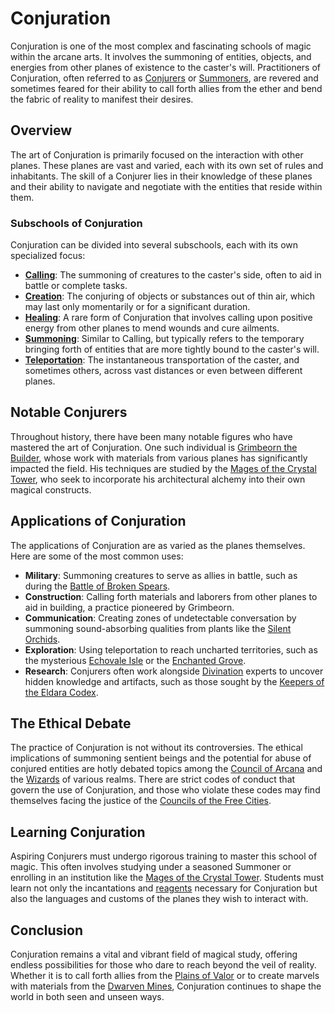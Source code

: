 # Conjuration

Conjuration is one of the most complex and fascinating schools of magic within the arcane arts. It involves the summoning of entities, objects, and energies from other planes of existence to the caster's will. Practitioners of Conjuration, often referred to as [Conjurers](Conjurers.md) or [Summoners](Summoners.md), are revered and sometimes feared for their ability to call forth allies from the ether and bend the fabric of reality to manifest their desires.

## Overview

The art of Conjuration is primarily focused on the interaction with other planes. These planes are vast and varied, each with its own set of rules and inhabitants. The skill of a Conjurer lies in their knowledge of these planes and their ability to navigate and negotiate with the entities that reside within them.

### Subschools of Conjuration

Conjuration can be divided into several subschools, each with its own specialized focus:

- **[Calling](Calling.md)**: The summoning of creatures to the caster's side, often to aid in battle or complete tasks.
- **[Creation](Creation.md)**: The conjuring of objects or substances out of thin air, which may last only momentarily or for a significant duration.
- **[Healing](Healing.md)**: A rare form of Conjuration that involves calling upon positive energy from other planes to mend wounds and cure ailments.
- **[Summoning](Summoning.md)**: Similar to Calling, but typically refers to the temporary bringing forth of entities that are more tightly bound to the caster's will.
- **[Teleportation](Teleportation.md)**: The instantaneous transportation of the caster, and sometimes others, across vast distances or even between different planes.

## Notable Conjurers

Throughout history, there have been many notable figures who have mastered the art of Conjuration. One such individual is [Grimbeorn the Builder](Grimbeorn%20the%20Builder.md), whose work with materials from various planes has significantly impacted the field. His techniques are studied by the [Mages of the Crystal Tower](Mages%20of%20the%20Crystal%20Tower.md), who seek to incorporate his architectural alchemy into their own magical constructs.

## Applications of Conjuration

The applications of Conjuration are as varied as the planes themselves. Here are some of the most common uses:

- **Military**: Summoning creatures to serve as allies in battle, such as during the [Battle of Broken Spears](Battle%20of%20Broken%20Spears.md).
- **Construction**: Calling forth materials and laborers from other planes to aid in building, a practice pioneered by Grimbeorn.
- **Communication**: Creating zones of undetectable conversation by summoning sound-absorbing qualities from plants like the [Silent Orchids](Silent%20Orchids.md).
- **Exploration**: Using teleportation to reach uncharted territories, such as the mysterious [Echovale Isle](Echovale%20Isle.md) or the [Enchanted Grove](Enchanted%20Grove.md).
- **Research**: Conjurers often work alongside [Divination](Divination.md) experts to uncover hidden knowledge and artifacts, such as those sought by the [Keepers of the Eldara Codex](Keepers%20of%20the%20Eldara%20Codex.md).

## The Ethical Debate

The practice of Conjuration is not without its controversies. The ethical implications of summoning sentient beings and the potential for abuse of conjured entities are hotly debated topics among the [Council of Arcana](Council%20of%20Arcana.md) and the [Wizards](Wizards.md) of various realms. There are strict codes of conduct that govern the use of Conjuration, and those who violate these codes may find themselves facing the justice of the [Councils of the Free Cities](Councils%20of%20the%20Free%20Cities.md).

## Learning Conjuration

Aspiring Conjurers must undergo rigorous training to master this school of magic. This often involves studying under a seasoned Summoner or enrolling in an institution like the [Mages of the Crystal Tower](Mages%20of%20the%20Crystal%20Tower.md). Students must learn not only the incantations and [reagents](reagents.md) necessary for Conjuration but also the languages and customs of the planes they wish to interact with.

## Conclusion

Conjuration remains a vital and vibrant field of magical study, offering endless possibilities for those who dare to reach beyond the veil of reality. Whether it is to call forth allies from the [Plains of Valor](Plains%20of%20Valor.md) or to create marvels with materials from the [Dwarven Mines](Dwarven%20Mines.md), Conjuration continues to shape the world in both seen and unseen ways.